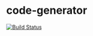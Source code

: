 # code-generator
[![Build Status](https://travis-ci.org/jojo8775/code-generator.svg?branch=master)](https://travis-ci.org/jojo8775/code-generator)
